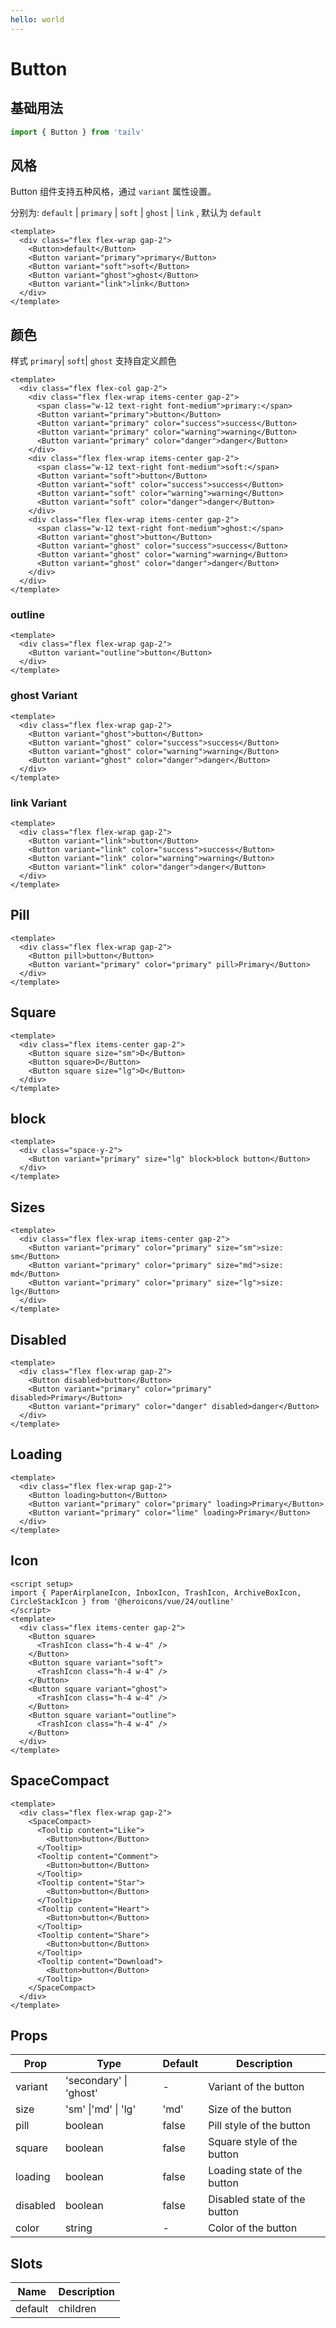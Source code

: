 ```yaml
---
hello: world
---
```


<script>
  import ButtonBooth from './booth/button.vue'
</script>

# Button

## 基础用法

<ButtonBooth/>

```ts
import { Button } from 'tailv'
```

## 风格

Button 组件支持五种风格，通过 `variant` 属性设置。

分别为: `default` | `primary` | `soft` | `ghost` | `link` , 默认为 `default`

```vue demo title=默认样式
<template>
  <div class="flex flex-wrap gap-2">
    <Button>default</Button>
    <Button variant="primary">primary</Button>
    <Button variant="soft">soft</Button>
    <Button variant="ghost">ghost</Button>
    <Button variant="link">link</Button>
  </div>
</template>
```

## 颜色

样式 `primary`| `soft`| `ghost` 支持自定义颜色

```vue demo title=默认样式
<template>
  <div class="flex flex-col gap-2">
    <div class="flex flex-wrap items-center gap-2">
      <span class="w-12 text-right font-medium">primary:</span>
      <Button variant="primary">button</Button>
      <Button variant="primary" color="success">success</Button>
      <Button variant="primary" color="warning">warning</Button>
      <Button variant="primary" color="danger">danger</Button>
    </div>
    <div class="flex flex-wrap items-center gap-2">
      <span class="w-12 text-right font-medium">soft:</span>
      <Button variant="soft">button</Button>
      <Button variant="soft" color="success">success</Button>
      <Button variant="soft" color="warning">warning</Button>
      <Button variant="soft" color="danger">danger</Button>
    </div>
    <div class="flex flex-wrap items-center gap-2">
      <span class="w-12 text-right font-medium">ghost:</span>
      <Button variant="ghost">button</Button>
      <Button variant="ghost" color="success">success</Button>
      <Button variant="ghost" color="warning">warning</Button>
      <Button variant="ghost" color="danger">danger</Button>
    </div>
  </div>
</template>
```

### outline

```vue demo title=默认样式
<template>
  <div class="flex flex-wrap gap-2">
    <Button variant="outline">button</Button>
  </div>
</template>
```

### ghost Variant

```vue demo
<template>
  <div class="flex flex-wrap gap-2">
    <Button variant="ghost">button</Button>
    <Button variant="ghost" color="success">success</Button>
    <Button variant="ghost" color="warning">warning</Button>
    <Button variant="ghost" color="danger">danger</Button>
  </div>
</template>
```

### link Variant

```vue demo
<template>
  <div class="flex flex-wrap gap-2">
    <Button variant="link">button</Button>
    <Button variant="link" color="success">success</Button>
    <Button variant="link" color="warning">warning</Button>
    <Button variant="link" color="danger">danger</Button>
  </div>
</template>
```

## Pill

```vue demo
<template>
  <div class="flex flex-wrap gap-2">
    <Button pill>button</Button>
    <Button variant="primary" color="primary" pill>Primary</Button>
  </div>
</template>
```

## Square

```vue demo
<template>
  <div class="flex items-center gap-2">
    <Button square size="sm">D</Button>
    <Button square>D</Button>
    <Button square size="lg">D</Button>
  </div>
</template>
```

## block

```vue demo
<template>
  <div class="space-y-2">
    <Button variant="primary" size="lg" block>block button</Button>
  </div>
</template>
```

## Sizes

```vue demo
<template>
  <div class="flex flex-wrap items-center gap-2">
    <Button variant="primary" color="primary" size="sm">size: sm</Button>
    <Button variant="primary" color="primary" size="md">size: md</Button>
    <Button variant="primary" color="primary" size="lg">size: lg</Button>
  </div>
</template>
```

## Disabled

```vue demo
<template>
  <div class="flex flex-wrap gap-2">
    <Button disabled>button</Button>
    <Button variant="primary" color="primary" disabled>Primary</Button>
    <Button variant="primary" color="danger" disabled>danger</Button>
  </div>
</template>
```

## Loading

```vue demo
<template>
  <div class="flex flex-wrap gap-2">
    <Button loading>button</Button>
    <Button variant="primary" color="primary" loading>Primary</Button>
    <Button variant="primary" color="lime" loading>Primary</Button>
  </div>
</template>
```

## Icon

```vue demo
<script setup>
import { PaperAirplaneIcon, InboxIcon, TrashIcon, ArchiveBoxIcon, CircleStackIcon } from '@heroicons/vue/24/outline'
</script>
<template>
  <div class="flex items-center gap-2">
    <Button square>
      <TrashIcon class="h-4 w-4" />
    </Button>
    <Button square variant="soft">
      <TrashIcon class="h-4 w-4" />
    </Button>
    <Button square variant="ghost">
      <TrashIcon class="h-4 w-4" />
    </Button>
    <Button square variant="outline">
      <TrashIcon class="h-4 w-4" />
    </Button>
  </div>
</template>
```

## SpaceCompact

```vue demo
<template>
  <div class="flex flex-wrap gap-2">
    <SpaceCompact>
      <Tooltip content="Like">
        <Button>button</Button>
      </Tooltip>
      <Tooltip content="Comment">
        <Button>button</Button>
      </Tooltip>
      <Tooltip content="Star">
        <Button>button</Button>
      </Tooltip>
      <Tooltip content="Heart">
        <Button>button</Button>
      </Tooltip>
      <Tooltip content="Share">
        <Button>button</Button>
      </Tooltip>
      <Tooltip content="Download">
        <Button>button</Button>
      </Tooltip>
    </SpaceCompact>
  </div>
</template>
```

## Props

| Prop     | Type                   | Default | Description                  |
| -------- | ---------------------- | ------- | ---------------------------- |
| variant  | 'secondary' \| 'ghost' | -       | Variant of the button        |
| size     | 'sm' \|'md' \| 'lg'    | 'md'    | Size of the button           |
| pill     | boolean                | false   | Pill style of the button     |
| square   | boolean                | false   | Square style of the button   |
| loading  | boolean                | false   | Loading state of the button  |
| disabled | boolean                | false   | Disabled state of the button |
| color    | string                 | -       | Color of the button          |

## Slots

| Name    | Description |
| ------- | ----------- |
| default | children    |
